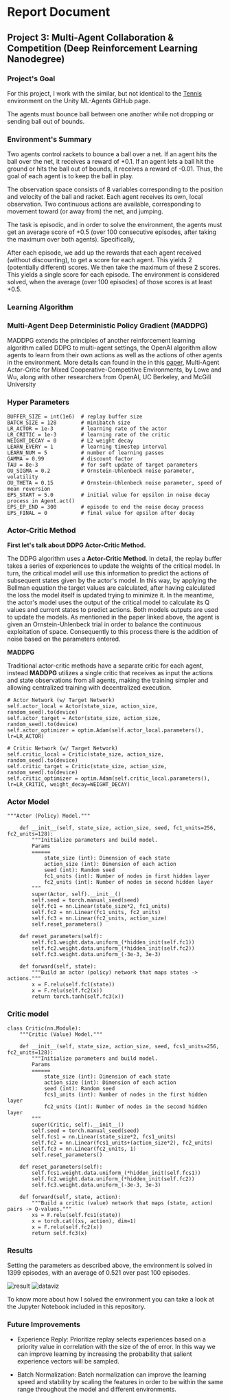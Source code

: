 # Report Document

## Project 3: Multi-Agent Collaboration & Competition (Deep Reinforcement Learning Nanodegree)

### Project's Goal

For this project, I work with the similar, but not identical to the [Tennis](https://github.com/Unity-Technologies/ml-agents/blob/master/docs/Learning-Environment-Examples.md#tennis) environment on the Unity ML-Agents GitHub page.

The agents must bounce ball between one another while not dropping or sending ball out of bounds.



### Environment's Summary

Two agents control rackets to bounce a ball over a net. If an agent hits the ball over the net, it receives a reward of +0.1. If an agent lets a ball hit the ground or hits the ball out of bounds, it receives a reward of -0.01. Thus, the goal of each agent is to keep the ball in play.

The observation space consists of 8 variables corresponding to the position and velocity of the ball and racket. Each agent receives its own, local observation. Two continuous actions are available, corresponding to movement toward (or away from) the net, and jumping.

The task is episodic, and in order to solve the environment, the agents must get an average score of +0.5 (over 100 consecutive episodes, after taking the maximum over both agents). Specifically,

After each episode, we add up the rewards that each agent received (without discounting), to get a score for each agent. This yields 2 (potentially different) scores. We then take the maximum of these 2 scores.
This yields a single score for each episode.
The environment is considered solved, when the average (over 100 episodes) of those scores is at least +0.5.

### Learning Algorithm
### Multi-Agent Deep Deterministic Policy Gradient (MADDPG)

MADDPG extends the principles of another reinforcement learning algorithm called DDPG to multi-agent settings, the OpenAI algorithm allow agents to learn from their own actions as well as the actions of other agents in the environment. More details can found in the in this [paper](https://papers.nips.cc/paper/7217-multi-agent-actor-critic-for-mixed-cooperative-competitive-environments.pdf), Multi-Agent Actor-Critic for Mixed Cooperative-Competitive Environments, by Lowe and Wu, along with other researchers from OpenAI, UC Berkeley, and McGill University

### Hyper Parameters
```
BUFFER_SIZE = int(1e6)  # replay buffer size
BATCH_SIZE = 128        # minibatch size
LR_ACTOR = 1e-3         # learning rate of the actor
LR_CRITIC = 1e-3        # learning rate of the critic
WEIGHT_DECAY = 0        # L2 weight decay
LEARN_EVERY = 1         # learning timestep interval
LEARN_NUM = 5           # number of learning passes
GAMMA = 0.99            # discount factor
TAU = 8e-3              # for soft update of target parameters
OU_SIGMA = 0.2          # Ornstein-Uhlenbeck noise parameter, volatility
OU_THETA = 0.15         # Ornstein-Uhlenbeck noise parameter, speed of mean reversion
EPS_START = 5.0         # initial value for epsilon in noise decay process in Agent.act()
EPS_EP_END = 300        # episode to end the noise decay process
EPS_FINAL = 0           # final value for epsilon after decay
```

### Actor-Critic Method

**First let's talk about DDPG Actor-Critic Method.**

The DDPG algorithm uses a **Actor-Critic Method**. In detail, the replay buffer takes a series of experiences to update the weights of the critical model. In turn, the critical model will use this information to predict the actions of subsequent states given by the actor's model. In this way, by applying the Bellman equation the target values ​​are calculated, after having calculated the loss the model itself is updated trying to minimize it. In the meantime, the actor's model uses the output of the critical model to calculate its Q values ​​and current states to predict actions. Both models outputs are used to update the models. As mentioned in the paper linked above, the agent is given an Ornstein-Uhlenbeck trial in order to balance the continuous exploitation of space. Consequently to this process there is the addition of noise based on the parameters entered.

**MADDPG**

Traditional actor-critic methods have a separate critic for each agent, instead **MADDPG** utilizes a single critic that receives as input the actions and state observations from all agents, making the training simpler and allowing centralized training with decentralized execution.


```
# Actor Network (w/ Target Network)
self.actor_local = Actor(state_size, action_size, random_seed).to(device)
self.actor_target = Actor(state_size, action_size, random_seed).to(device)
self.actor_optimizer = optim.Adam(self.actor_local.parameters(), lr=LR_ACTOR)

# Critic Network (w/ Target Network)
self.critic_local = Critic(state_size, action_size, random_seed).to(device)
self.critic_target = Critic(state_size, action_size, random_seed).to(device)
self.critic_optimizer = optim.Adam(self.critic_local.parameters(), lr=LR_CRITIC, weight_decay=WEIGHT_DECAY)
```

### Actor Model

```
"""Actor (Policy) Model."""

    def __init__(self, state_size, action_size, seed, fc1_units=256, fc2_units=128):
        """Initialize parameters and build model.
        Params
        ======
            state_size (int): Dimension of each state
            action_size (int): Dimension of each action
            seed (int): Random seed
            fc1_units (int): Number of nodes in first hidden layer
            fc2_units (int): Number of nodes in second hidden layer
        """
        super(Actor, self).__init__()
        self.seed = torch.manual_seed(seed)
        self.fc1 = nn.Linear(state_size*2, fc1_units)
        self.fc2 = nn.Linear(fc1_units, fc2_units)
        self.fc3 = nn.Linear(fc2_units, action_size)
        self.reset_parameters()

    def reset_parameters(self):
        self.fc1.weight.data.uniform_(*hidden_init(self.fc1))
        self.fc2.weight.data.uniform_(*hidden_init(self.fc2))
        self.fc3.weight.data.uniform_(-3e-3, 3e-3)

    def forward(self, state):
        """Build an actor (policy) network that maps states -> actions."""
        x = F.relu(self.fc1(state))
        x = F.relu(self.fc2(x))
        return torch.tanh(self.fc3(x))
```


### Critic model

```
class Critic(nn.Module):
    """Critic (Value) Model."""

    def __init__(self, state_size, action_size, seed, fcs1_units=256, fc2_units=128):
        """Initialize parameters and build model.
        Params
        ======
            state_size (int): Dimension of each state
            action_size (int): Dimension of each action
            seed (int): Random seed
            fcs1_units (int): Number of nodes in the first hidden layer
            fc2_units (int): Number of nodes in the second hidden layer
        """
        super(Critic, self).__init__()
        self.seed = torch.manual_seed(seed)
        self.fcs1 = nn.Linear(state_size*2, fcs1_units)
        self.fc2 = nn.Linear(fcs1_units+(action_size*2), fc2_units)
        self.fc3 = nn.Linear(fc2_units, 1)
        self.reset_parameters()

    def reset_parameters(self):
        self.fcs1.weight.data.uniform_(*hidden_init(self.fcs1))
        self.fc2.weight.data.uniform_(*hidden_init(self.fc2))
        self.fc3.weight.data.uniform_(-3e-3, 3e-3)

    def forward(self, state, action):
        """Build a critic (value) network that maps (state, action) pairs -> Q-values."""
        xs = F.relu(self.fcs1(state))
        x = torch.cat((xs, action), dim=1)
        x = F.relu(self.fc2(x))
        return self.fc3(x)
```

### Results

Setting the parameters as described above, the environment is solved in 1399 episodes, with an average of 0.521 over past 100 episodes.


![result](result.png)
![dataviz](dataviz.png)

To know more about how I solved the environment you can take a look at the Jupyter Notebook included in this repository.

### Future Improvements
* Experience Reply: Prioritize replay selects experiences based on a priority value in correlation with the size of the of error. In this way we can improve learning by increasing the probability that salient experience vectors will be sampled.

* Batch Normalization: Batch normalization can improve the learning speed and stability by scaling the features in order to be within the same range throughout the model and different environments.
